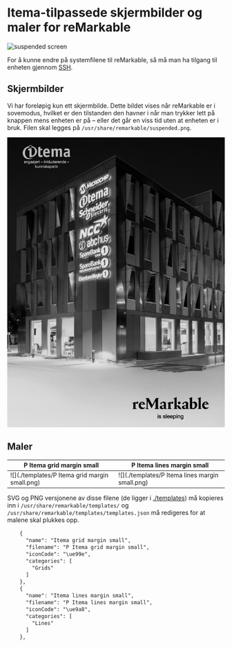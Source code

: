 # Itema-tilpassede skjermbilder og maler for reMarkable

![suspended screen](./sleeping_reMarkable.jpeg)

For å kunne endre på systemfilene til reMarkable, så må man ha tilgang til enheten gjennom [SSH](https://remarkablewiki.com/tech/ssh).


## Skjermbilder

Vi har foreløpig kun ett skjermbilde. Dette bildet vises når reMarkable er i sovemodus, hvilket er den tilstanden den havner i når man trykker lett på knappen mens enheten er på – eller det går en viss tid uten at enheten er i bruk. Filen skal legges på `/usr/share/remarkable/suspended.png`.

![suspended screen](./screens/suspended.png)

## Maler


| P Itema grid margin small | P Itema lines margin small |
| ------------------------- | -------------------------- |
| ![](./templates/P Itema grid margin small.png)| ![](./templates/P Itema lines margin small.png)|

SVG og PNG versjonene av disse filene (de ligger i [./templates](./templatates/)) må kopieres inn i `/usr/share/remarkable/templates/` og `/usr/share/remarkable/templates/templates.json` må redigeres for at malene skal plukkes opp.


```
	{
	  "name": "Itema grid margin small",
	  "filename": "P Itema grid margin small",
	  "iconCode": "\ue99e",
	  "categories": [
		"Grids"
      ]
    },
	{
	  "name": "Itema lines margin small",
	  "filename": "P Itema lines margin small",
	  "iconCode": "\ue9a8",
	  "categories": [
		"Lines"
      ]
    },
```
